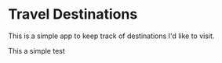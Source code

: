 # Travel Destinations

This is a simple app to keep track of destinations I'd like to visit.

This a simple test 
